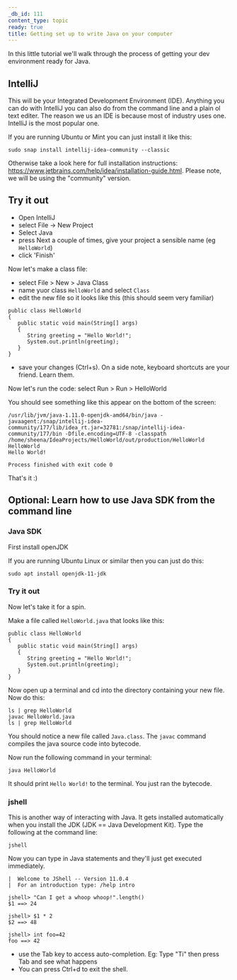 ```yaml
---
_db_id: 111
content_type: topic
ready: true
title: Getting set up to write Java on your computer
---
```


In this little tutorial we'll walk through the process of getting your dev environment ready for Java. 


## IntelliJ

This will be your Integrated Development Environment (IDE). Anything you can do with IntelliJ you can also do from the command line and a plain ol text editer. The reason we us an IDE is because most of industry uses one. IntelliJ is the most popular one.

If you are running Ubuntu or Mint you can just install it like this:

```
sudo snap install intellij-idea-community --classic
```

Otherwise take a look here for full installation instructions: https://www.jetbrains.com/help/idea/installation-guide.html. Please note, we will be using the "community" version.

## Try it out

- Open IntelliJ
- select File -> New Project
- Select Java
- press Next a couple of times, give your project a sensible name (eg `HelloWorld`)
- click 'Finish'

Now let's make a class file:

- select File > New > Java Class
- name yuor class `HelloWorld` and select `Class`
- edit the new file so it looks like this (this should seem very familiar)

```
public class HelloWorld
{
   public static void main(String[] args)
   {
      String greeting = "Hello World!";
      System.out.println(greeting);
   }
}
```

- save your changes (Ctrl+s). On a side note, keyboard shortcuts are your friend. Learn them.

Now let's run the code:
select Run > Run > HelloWorld

You should see something like this appear on the bottom of the screen:

```
/usr/lib/jvm/java-1.11.0-openjdk-amd64/bin/java -javaagent:/snap/intellij-idea-community/177/lib/idea_rt.jar=32781:/snap/intellij-idea-community/177/bin -Dfile.encoding=UTF-8 -classpath /home/sheena/IdeaProjects/HelloWorld/out/production/HelloWorld HelloWorld
Hello World!

Process finished with exit code 0
```

That's it :)

## Optional: Learn how to use Java SDK from the command line

### Java SDK

First install openJDK

If you are running Ubuntu Linux or similar then you can just do this:

```
sudo apt install openjdk-11-jdk
```

### Try it out

Now let's take it for a spin.

Make a file called `HelloWorld.java` that looks like this:

```
public class HelloWorld
{
   public static void main(String[] args)
   {
      String greeting = "Hello World!";
      System.out.println(greeting);
   }
}
```

Now open up a terminal and cd into the directory containing your new file. Now do this:

```
ls | grep HelloWorld
javac HelloWorld.java
ls | grep HelloWorld
```

You should notice a new file called `Java.class`. The `javac` command compiles the java source code into bytecode.

Now run the following command in your terminal:

```
java HelloWorld
```

It should print `Hello World!` to the terminal. You just ran the bytecode.

### jshell

This is another way of interacting with Java. It gets installed automatically when you install the JDK (JDK == Java Development Kit). Type the following at the command line:

```
jshell
```

Now you can type in Java statements and they'll just get executed immediately.

```
|  Welcome to JShell -- Version 11.0.4
|  For an introduction type: /help intro

jshell> "Can I get a whoop whoop!".length()
$1 ==> 24

jshell> $1 * 2
$2 ==> 48

jshell> int foo=42
foo ==> 42
```

- use the Tab key to access auto-completion. Eg: Type "Ti" then press Tab and see what happens
- You can press Ctrl+d to exit the shell.